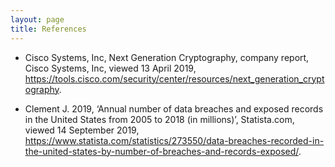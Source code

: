 ```yaml
---
layout: page
title: References
---
```


- Cisco Systems, Inc, Next Generation Cryptography, company report,
Cisco Systems, Inc, viewed 13 April 2019,
<https://tools.cisco.com/security/center/resources/next_generation_cryptography>.

-	Clement J. 2019, ‘Annual number of data breaches and exposed records in the
United States from 2005 to 2018 (in millions)’, Statista.com, viewed 14
September 2019,
<https://www.statista.com/statistics/273550/data-breaches-recorded-in-the-united-states-by-number-of-breaches-and-records-exposed/>.

